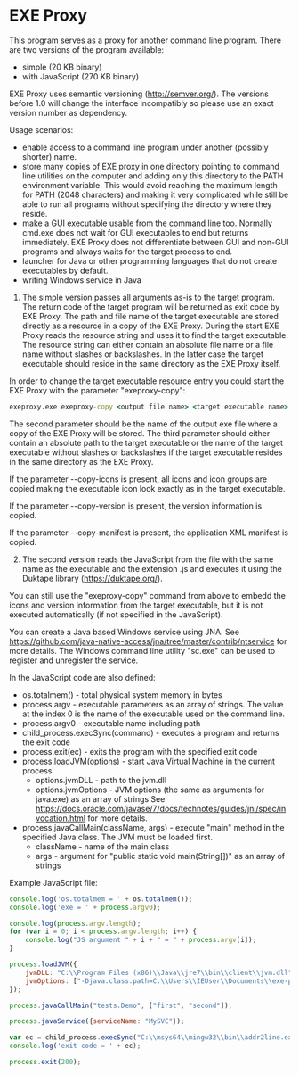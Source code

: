 # EXE Proxy

This program serves as a proxy for another command line program. There 
are two versions of the program available:
 - simple (20 KB binary)
 - with JavaScript (270 KB binary)

EXE Proxy uses semantic versioning (http://semver.org/). The versions before
1.0 will change the interface incompatibly so please use an exact version 
number as dependency.

Usage scenarios:
 - enable access to a command line program under another (possibly shorter) name. 
 - store many copies of EXE proxy in one directory pointing to command line 
    utilities on the computer and
    adding only this directory to the PATH environment variable. This would avoid 
    reaching the maximum length for PATH (2048 characters) and making it very
    complicated while still be able to run all programs without specifying the 
    directory where they reside. 
 - make a GUI executable usable from the command line too. 
    Normally cmd.exe does not wait for
    GUI executables to end but returns immediately. EXE Proxy does not differentiate
    between GUI and non-GUI programs and always waits for the target process to end. 
 - launcher for Java or other programming languages that do not create executables
    by default.
 - writing Windows service in Java   

1. The simple version passes all arguments as-is to the target program. 
The return code of the target program will be returned as exit code by EXE Proxy.
The path and file name of the target executable are
stored directly as a resource in a copy of the EXE Proxy. During the start
EXE Proxy reads the resource string and uses it to find the target executable.
The resource string can either contain an absolute file name or a file name
without slashes or backslashes. In the latter case the target executable should
reside in the same directory as the EXE Proxy itself.

In order to change the target executable resource entry you could start the EXE
Proxy with the parameter "exeproxy-copy":

```bat
exeproxy.exe exeproxy-copy <output file name> <target executable name> [--copy-icons] [--copy-version] [--copy-manifest]
```

The second parameter should be the name of the output exe file where a copy of
the EXE Proxy will be stored. The third parameter should either contain an
absolute path to the target executable or the name of the target executable 
without slashes or backslashes if the target executable resides in the same
directory as the EXE Proxy.

If the parameter --copy-icons is present, all icons and icon groups are copied
making the executable icon look exactly as in the target executable.

If the parameter --copy-version is present, the version information is copied.

If the parameter --copy-manifest is present, the application XML manifest is copied.

2. The second version reads the JavaScript from the file with the same name as
the executable and the extension .js and executes it using the Duktape library
(https://duktape.org/). 

You can still use the "exeproxy-copy" command from 
above to embedd the icons and version information from the target executable, 
but it is not executed automatically (if not specified in the JavaScript).

You can create a Java based Windows service using JNA. See
https://github.com/java-native-access/jna/tree/master/contrib/ntservice for
more details. The Windows command line utility "sc.exe" can be used to register
and unregister the service.

In the JavaScript code are also defined:
  - os.totalmem() - total physical system memory in bytes
  - process.argv - executable parameters as an array of strings. The value at the index 0 is the name of the executable used on the command line.
  - process.argv0 - executable name including path
  - child_process.execSync(command) - executes a program and returns the exit code
  - process.exit(ec) - exits the program with the specified exit code  
  - process.loadJVM(options) - start Java Virtual Machine in the current process
     - options.jvmDLL - path to the jvm.dll
     - options.jvmOptions - JVM options (the same as arguments for java.exe) as an array of strings
        See https://docs.oracle.com/javase/7/docs/technotes/guides/jni/spec/invocation.html for more details.
  - process.javaCallMain(className, args) - execute "main" method in the specified Java class. The JVM must be loaded first.
     - className - name of the main class
     - args - argument for "public static void main(String[])" as an array of strings
 
Example JavaScript file:

```JavaScript
console.log('os.totalmem = ' + os.totalmem());
console.log('exe = ' + process.argv0);

console.log(process.argv.length);
for (var i = 0; i < process.argv.length; i++) {
    console.log("JS argument " + i + " = " + process.argv[i]);
}

process.loadJVM({
    jvmDLL: "C:\\Program Files (x86)\\Java\\jre7\\bin\\client\\jvm.dll", 
    jvmOptions: ["-Djava.class.path=C:\\Users\\IEUser\\Documents\\exe-proxy"],
});

process.javaCallMain("tests.Demo", ["first", "second"]);

process.javaService({serviceName: "MySVC"});

var ec = child_process.execSync("C:\\msys64\\mingw32\\bin\\addr2line.exe params");
console.log('exit code = ' + ec);

process.exit(200);
```


